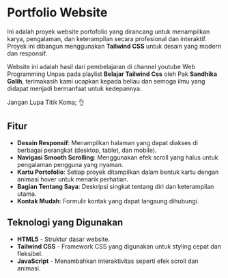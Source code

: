 # Portfolio Website

Ini adalah proyek website portofolio yang dirancang untuk menampilkan karya, pengalaman, dan keterampilan secara profesional dan interaktif. Proyek ini dibangun menggunakan **Tailwind CSS** untuk desain yang modern dan responsif.

Website ini adalah hasil dari pembelajaran di channel youtube Web Programming Unpas pada playlist **Belajar Tailwind
Css** oleh Pak **Sandhika Galih**, terimakasih kami ucapkan kepada beliau dan semoga ilmu yang didapat menjadi bermanfaat untuk kedepannya.

Jangan Lupa Titik Koma; 👌

## Fitur

- **Desain Responsif**: Menampilkan halaman yang dapat diakses di berbagai perangkat (desktop, tablet, dan mobile).
- **Navigasi Smooth Scrolling**: Menggunakan efek scroll yang halus untuk pengalaman pengguna yang nyaman.
- **Kartu Portofolio**: Setiap proyek ditampilkan dalam bentuk kartu dengan animasi hover untuk menarik perhatian.
- **Bagian Tentang Saya**: Deskripsi singkat tentang diri dan keterampilan utama.
- **Kontak Mudah**: Formulir kontak yang dapat langsung dihubungi.

## Teknologi yang Digunakan

- **HTML5** - Struktur dasar website.
- **Tailwind CSS** - Framework CSS yang digunakan untuk styling cepat dan fleksibel.
- **JavaScript** - Menambahkan interaktivitas seperti efek scroll dan animasi.
